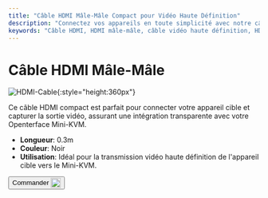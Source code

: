 ```yaml
---
title: "Câble HDMI Mâle-Mâle Compact pour Vidéo Haute Définition"
description: "Connectez vos appareils en toute simplicité avec notre câble HDMI mâle-mâle compact, parfait pour la transmission vidéo haute définition."
keywords: "Câble HDMI, HDMI mâle-mâle, câble vidéo haute définition, HDMI compact"
---
```


# Câble HDMI Mâle-Mâle

![HDMI-Cable](https://assets.openterface.com/images/product/part/OP-03-CABLE30-HDMI.jpg){:style="height:360px"}

Ce câble HDMI compact est parfait pour connecter votre appareil cible et capturer la sortie vidéo, assurant une intégration transparente avec votre Openterface Mini-KVM.

- **Longueur**: 0.3m
- **Couleur**: Noir
- **Utilisation**: Idéal pour la transmission vidéo haute définition de l'appareil cible vers le Mini-KVM.

<button class="md-button" onclick="window.location.href='https://shop.techxartisan.com/products/hdmi-male-to-male-cable'"> Commander <img src="/images/trademark/txa.svg" alt="TxA Shop" style="vertical-align: middle; height: 20px;"></button>